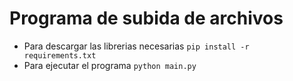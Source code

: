 # Programa de subida de archivos
- Para descargar las librerias necesarias `pip install -r requirements.txt`
- Para ejecutar el programa `python main.py`